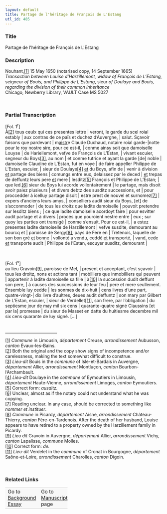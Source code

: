 ```yaml
---  
layout: default  
title: Partage de l'héritage de François de L'Estang  
utl_id: 485
---
```


### Title

Partage de l'héritage de François de L'Estang

### Description

<p>Nouhant,<a href="#_ftn1" name="_ftnref1" title="" id="_ftnref1">[1]</a> 15 May 1650 (notarised copy, 14 September 1665)<br /><em>Transaction </em><em>between</em> <em>Louise d’Harzillemont, widow of François de L’Estang, </em>seigneur<em> of Bouis, and Philippe de L’Estang</em>, sieur<em> of Doulaye </em><em>and </em><em>Bouis, regarding the division of their common inheritance </em><br />
Chicago, Newberry Library, VAULT Case MS 5027</p>
<p> </p>


### Partial Transcription

<p>[Fol. 1<sup>r</sup>]<br />
À<a href="#_ftn2" name="_ftnref2" title="" id="_ftnref2">[2]</a> tous ceulx qui ces presentes lettre | veront, le garde du scel roial estably | aux contras de ce païs et duchez d’Auvergne, | salut. Sçavoir faisons que pardevant | m<u>aistr</u>e Claude Duchaud, notaire roial garde-|notte pour le roy nostre sire, pour ce est-il, | conme ainsy soit que damoiselle Louyse | de Hariellemont, vefve de François de L’Estan, | vivant escuier, segneur du Boys<a href="#_ftn3" name="_ftnref3" title="" id="_ftnref3">[3]</a>, au nom | et conme tutrice et ayant la garde [de] noble | damoiselle Claudine de L’Estan, fut en voye | de faire appeller Philippe de L’Estan, escuier, | sieur de Doulaye<a href="#_ftn4" name="_ftnref4" title="" id="_ftnref4">[4]</a> <u>et</u> du Boys, afin de | venir à division <u>et</u> partage des biens | comungs entre eux, delaissez par le deced | <u>et</u> trepas de deffuntz leurs pere <u>et</u> mere | lesditz<a href="#_ftn5" name="_ftnref5" title="" id="_ftnref5">[5]</a> François et Philippe de L’Estan; | que led.<a href="#_ftn6" name="_ftnref6" title="" id="_ftnref6">[6]</a> sieur du Boys lui acorde vollontairement | le partage, mais disoit avoir paiez plusieurs | et divers debtz des susditz successions, et | pour proccedder à icelluy partage disoit | estre prest de nouvel et surnomez<a href="#_ftn7" name="_ftnref7" title="" id="_ftnref7">[7]</a> | expers d’anciens leurs amys, | conselliers audit sieur du Boys, [et] de s’acconmoder | de tous les droitz que ladite damoiselle | pouvoit pretendre sur lesditz biens ; | ce que ladite damoiselle acordoyt faire | pour esvitter audit partage et à divers | procés que pouroient nestre entre | eux ; sur quoy les parties ont transigé | conme s’ensuit. Pour ce est-il, | a estez presentes ladite damoiselle de Harzillemont | vefve susdite, demourant au bourcq et | paroisse de Sergy<a href="#_ftn8" name="_ftnref8" title="" id="_ftnref8">[8]</a>, pays de Fere en | Tretenois, laquelle de son bon gré <u>et</u> bonne | vollonté a vendu, ceddé <u>et</u> transporté, | vand, cede <u>et</u> transporte audit | Philippe de l’Estan, escuyer susditz, demourant |</p>
<p> </p>
<p>[Fol. 1<sup>v</sup>]<br />
au lieu Gravoin<a href="#_ftn9" name="_ftnref9" title="" id="_ftnref9">[9]</a>, paroisse de Mel, | present et acceptant, c’est sçavoir | tous les droitz, nons et actions tant | mobilliers que inmobilliers qui peuvent | appartenir à ladite damoiselle sa fille | à<a href="#_ftn10" name="_ftnref10" title="" id="_ftnref10">[10]</a> la succession dudit deffunt son pere, | à causes des successions de leur feu | pere et mere seullement. Ensemble luy cedde | les sonmes de dix-huit | cens livres d’une part, quatre-vingt-| dix livre d’aultres, deues audit deffuntz | son mary par Gilbert de L’Estan, escuier, | sieur de Verdellet<a href="#_ftn11" name="_ftnref11" title="" id="_ftnref11">[11]</a>, son frere, par l’obligation | du septiesme jour de may mil six cens | quarante-quatre signé Claussins [et par la] promesse | du sieur de Masset en datte du huitiesme decembre mil six cens quarante de luy signé. […]</p>
<div> 
<hr align="left" size="1" width="33%" /><div id="ftn1"><a href="#_ftnref1" name="_ftn1" title="" id="_ftn1">[1]</a> <em>Commune</em> in Limousin, <em>département </em>Creuse, <em>arrondissement</em> Aubusson, <em>canton</em> Évaux-les-Bains.</div>
<div id="ftn2"><a href="#_ftnref2" name="_ftn2" title="" id="_ftn2">[2]</a> Both the original and the copy show signs of incompetence and/or carelessness, making the text somewhat difficult to construe.</div>
<div id="ftn3"><a href="#_ftnref3" name="_ftn3" title="" id="_ftn3">[3]</a> <em>Lieu-dit</em> Bouis in the <em>commune</em> of Isle-et-Bardais in Auvergne, <em>département </em>Allier, <em>arrondissement</em> Montluçon, <em>canton</em> Bourbon-l’Archambault.</div>
<div id="ftn4"><a href="#_ftnref4" name="_ftn4" title="" id="_ftn4">[4]</a> <em>Lieu-dit</em> Doulaye in the <em>commune</em> of Eymoutiers in Limousin, <em>département</em> Haute-Vienne, <em>arrondissement</em> Limoges, <em>canton</em> Eymoutiers.</div>
<div id="ftn5"><a href="#_ftnref5" name="_ftn5" title="" id="_ftn5">[5]</a> Correct form: <em>ausditz.</em></div>
<div id="ftn6"><a href="#_ftnref6" name="_ftn6" title="" id="_ftn6">[6]</a> Unclear, almost as if the notary could not understand what he was copying.</div>
<div id="ftn7"><a href="#_ftnref7" name="_ftn7" title="" id="_ftn7">[7]</a> Reading unclear. In any case, should be corrected to something like <em>nommer et instituer</em>.</div>
<div id="ftn8"><a href="#_ftnref8" name="_ftn8" title="" id="_ftn8">[8]</a> <em>Commune</em> in Picardy, <em>département</em> Aisne, <em>arrondissement</em> Château-Thierry, <em>canton</em> Fère-en-Tardenois. After the death of her husband, Louise appears to have retired to a property owned by the Harzillement family in Picardy.</div>
<div id="ftn9"><a href="#_ftnref9" name="_ftn9" title="" id="_ftn9">[9]</a> <em>Lieu dit</em> Gravoin in Auvergne, <em>département</em> Allier, <em>arrondissement</em> Vichy, <em>canton</em> Lapalisse, <em>commune</em> Molles.</div>
<div id="ftn10"><a href="#_ftnref10" name="_ftn10" title="" id="_ftn10">[10]</a> Correct form: <em>de.</em></div>
<div id="ftn11"><a href="#_ftnref11" name="_ftn11" title="" id="_ftn11">[11]</a> <em>Lieu-dit</em> Verdelet in the <em>commune</em> of Cronat in Bourgogne, <em>département</em> Saône-et-Loire, <em>arrondissement</em> Charolles, <em>canton</em> Digoin.</div>
</div>
<p> </p>


### Related Links

<table border="0.5" cellpadding="1" cellspacing="1" style="width: 200px; background-color:#F8F8F8;">
    <tbody style="border-color:#ccc">
        <tr style="border-color:#ccc">
            <td>Go to <a href="https://centerfordigitalhumanities.github.io/Newberry-French-paleography/_background_essay/485" target="_blank">Background Essay</a></td>
            <td>Go to <a href="https://centerfordigitalhumanities.github.io/Newberry-French-paleography/www/record.html?id=485" target="_blank">Manuscript</a> page</td>
        </tr>
    </tbody>
</table>